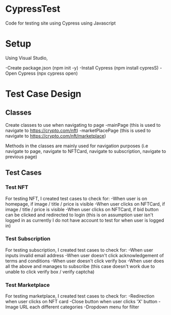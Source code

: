 # CypressTest
Code for testing site using Cypress using Javascript


# Setup
Using Visual Studio,

-Create package.json (npm init -y)
-Install Cypress (npm install cypresS)
-Open Cypress (npx cypress open)


# Test Case Design

## Classes
Create classes to use when navigating to page
-mainPage (this is used to navigate to https://crypto.com/nft)
-marketPlacePage (this is used to navigate to https://crypto.com/nft/marketplace)

Methods in the classes are mainly used for navigation purposes (i.e navigate to page, navigate to NFTCard, navigate to subscription, navigate to previous page)


## Test Cases

### Test NFT
For testing NFT, I created test cases to check for:
-When user is on homepage, if image / title / price is visible 
-When user clicks on NFTCard, if image / title / price is visible
-When user clicks on NFTCard, if bid button can be clicked and redirected to login (this is on assumption user isn't logged in as currently I do not have account to test for when user is logged in)

### Test Subscription
For testing subscription, I created test cases to check for:
-When user inputs invalid email address
-When user doesn't click acknowledgement of terms and conditions
-When user doesn't click verify box
-When user does all the above and manages to subscribe (this case doesn't work due to unable to click verify box / verify captcha) 

### Test Marketplace
For testing marketplace, I created test cases to check for:
-Redirection when user clicks on NFT card
-Close button when user clicks 'X' button
-Image URL each different categories 
-Dropdown menu for filter


